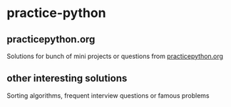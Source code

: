 # practice-python

## practicepython.org 

Solutions for bunch of mini projects or questions from [practicepython.org](practicepython.org)

## other interesting solutions

Sorting algorithms, frequent interview questions or famous problems